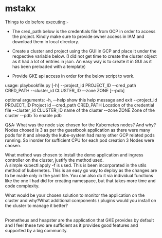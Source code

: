 # mstakx
Things to do before executing:-

 * The cred_path below is the credentials file from GCP in order to access the project. Kindly make sure to provide owner access in IAM and download them in local directory. 
 
 * Create a cluster and project using the GUI in GCP and place it under the reqpective variable below. (I did not get time to create the cluster object as it had a lot of entries in json. An easy way is to create it in GUI as it has been preloaded with a template)
 
 * Provide GKE api access in order for the below script to work.
 
usage: playbookfile.py [-h] --project_id PROJECT_ID --cred_path CRED_PATH
                       --cluster_id CLUSTER_ID --zone ZONE [--pdb]

optional arguments:
  -h, --help            show this help message and exit
  --project_id PROJECT_ID
                        Project id
  --cred_path CRED_PATH
                        Location of the credential file
  --cluster_id CLUSTER_ID
                        name of the cluster
  --zone ZONE           Zone of the cluster
  --pdb                 To enable pdb


  

Q&A:
What was the node size chosen for the Kubernetes nodes? And why?
   <br /> Nodes chosed is 3 as per the guestbook application as there were many pods for it and already the kube-system had many other GCP related pods running. So inorder for sufficient CPU for each pod creation 3 Nodes were chosen. 

What method was chosen to install the demo application and ingress controller on the cluster, justify the
method used.
   <br /> A simple kubectl apply -f <filename> is used. This is been incorporated in the utils method of kubernetes. This is an easy go way to deploy as the changes are to be made only in the yaml file. You can also do it via individual functions like the one I had did for creating namespace, but that takes more time and code complexity. 
 
What would be your chosen solution to monitor the application on the cluster and why?What additional components / plugins would you install on the cluster to manage it better?

   <br /> Prometheus and heapster are the application that GKE provides by default and I feel these two are sufficient as it provides good features and supported by a big community. 
  
  
